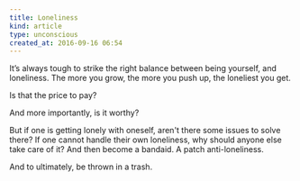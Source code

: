```yaml
---
title: Loneliness
kind: article
type: unconscious
created_at: 2016-09-16 06:54
---
```


It’s always tough to strike the right balance between being yourself, and loneliness. The more you grow, the more you push up, the loneliest you get.

Is that the price to pay? 

And more importantly, is it worthy?

But if one is getting lonely with oneself, aren't there some issues to solve there? If one cannot handle their own loneliness, why should anyone else take care of it?  And then become a bandaid. A patch anti-loneliness.

And to ultimately, be thrown in a trash.